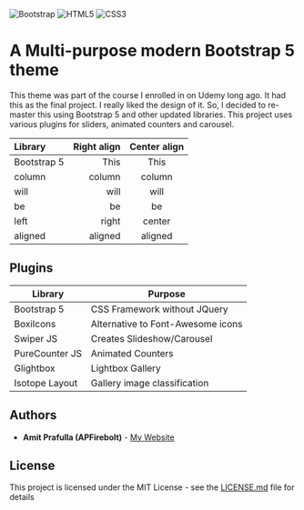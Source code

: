 ![Bootstrap](https://img.shields.io/badge/bootstrap-%23563D7C.svg?style=for-the-badge&logo=bootstrap&logoColor=white)
![HTML5](https://img.shields.io/badge/html5-%23E34F26.svg?style=for-the-badge&logo=html5&logoColor=white)
![CSS3](https://img.shields.io/badge/css3-%231572B6.svg?style=for-the-badge&logo=css3&logoColor=white)

# A Multi-purpose modern Bootstrap 5 theme

This theme was part of the course I enrolled in on Udemy long ago. It had this as the final project. I really liked the design of it. So, I decided to re-master this using Bootstrap 5 and other updated libraries. This project uses various plugins for sliders, animated counters and carousel.

| Library | Right align | Center align |
|:-----------|------------:|:------------:|
| Bootstrap 5       |        This |     This     |
| column     |      column |    column    |
| will       |        will |     will     |
| be         |          be |      be      |
| left       |       right |    center    |
| aligned    |     aligned |    aligned   |

## Plugins

| Library	  | Purpose 						|
| ----------- | ----------------------- 		|
| Bootstrap 5 | CSS Framework without JQuery |
| BoxiIcons | Alternative to Font-Awesome icons |
| Swiper JS | Creates Slideshow/Carousel |
| PureCounter JS | Animated Counters |
| Glightbox | Lightbox Gallery |
| Isotope Layout | Gallery image classification |

## Authors

* **Amit Prafulla (APFirebolt)** - [My Website](https://apgiiit.com)

## License

This project is licensed under the MIT License - see the [LICENSE.md](LICENSE.md) file for details


